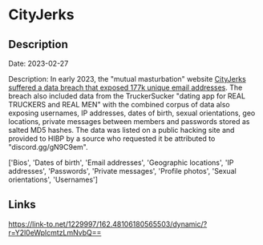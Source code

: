 # CityJerks

## Description

Date: 2023-02-27

Description:
In early 2023, the &quot;mutual masturbation&quot; website <a href="https://techcrunch.com/2023/04/27/hackers-steal-emails-private-messages-from-hookup-websites/" target="_blank" rel="noopener">CityJerks suffered a data breach that exposed 177k unique email addresses</a>. The breach also included data from the TruckerSucker &quot;dating app for REAL TRUCKERS and REAL MEN&quot; with the combined corpus of data also exposing usernames, IP addresses, dates of birth, sexual orientations, geo locations, private messages between members and passwords stored as salted MD5 hashes. The data was listed on a public hacking site and provided to HIBP by a source who requested it be attributed to &quot;discord.gg/gN9C9em&quot;.


['Bios', 'Dates of birth', 'Email addresses', 'Geographic locations', 'IP addresses', 'Passwords', 'Private messages', 'Profile photos', 'Sexual orientations', 'Usernames']

## Links

https://link-to.net/1229997/162.48106180565503/dynamic/?r=Y2l0eWplcmtzLmNvbQ==